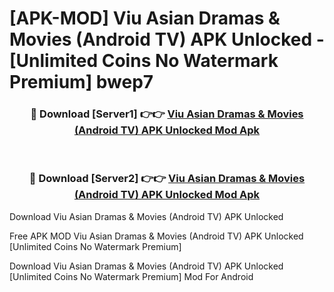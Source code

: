 # [APK-MOD] Viu  Asian Dramas & Movies (Android TV) APK Unlocked - [Unlimited Coins No Watermark Premium] bwep7



<div align="center">
<h3>🔴 Download [Server1] 👉👉 <a href="https://momento.my/?title=Viu__Asian_Dramas_&_Movies_(Android_TV)_APK_Unlocked">Viu  Asian Dramas & Movies (Android TV) APK Unlocked Mod Apk</a></h3><br>

<h3>🔴 Download [Server2] 👉👉 <a href="https://momento.my/?title=Viu__Asian_Dramas_&_Movies_(Android_TV)_APK_Unlocked">Viu  Asian Dramas & Movies (Android TV) APK Unlocked Mod Apk</a></h3>
</div>



Download Viu  Asian Dramas & Movies (Android TV) APK Unlocked 

Free APK MOD Viu  Asian Dramas & Movies (Android TV) APK Unlocked [Unlimited Coins No Watermark Premium]

Download Viu  Asian Dramas & Movies (Android TV) APK Unlocked [Unlimited Coins No Watermark Premium] Mod For Android
